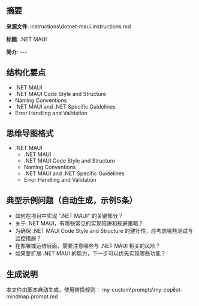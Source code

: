## 摘要

**来源文件**: instructions\dotnet-maui.instructions.md

**标题**: .NET MAUI

**简介**: ---

## 结构化要点

- .NET MAUI
- .NET MAUI Code Style and Structure
- Naming Conventions
- .NET MAUI and .NET Specific Guidelines
- Error Handling and Validation

## 思维导图格式

- .NET MAUI
  - .NET MAUI
  - .NET MAUI Code Style and Structure
  - Naming Conventions
  - .NET MAUI and .NET Specific Guidelines
  - Error Handling and Validation

## 典型示例问题（自动生成，示例5条）

- 如何在项目中实现 ".NET MAUI" 的关键部分？
- 关于 .NET MAUI，有哪些常见的实现陷阱和规避策略？
- 为确保 .NET MAUI Code Style and Structure 的健壮性，应考虑哪些测试与监控措施？
- 在部署或运维层面，需要注意哪些与 .NET MAUI 相关的风险？
- 如果要扩展 .NET MAUI 的能力，下一步可以优先实现哪些功能？

## 生成说明

本文件由脚本自动生成，使用转换规则： my-custom\prompts\my-copilot-mindmap.prompt.md
